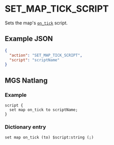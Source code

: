 # SET_MAP_TICK_SCRIPT

Sets the map's [`on_tick`](../script_slots#on-tick) script.

## Example JSON

```json
{
  "action": "SET_MAP_TICK_SCRIPT",
  "script": "scriptName"
}
```

## MGS Natlang

### Example

```mgs
script {
  set map on_tick to scriptName;
}
```

### Dictionary entry

```
set map on_tick (to) $script:string (;)
```
